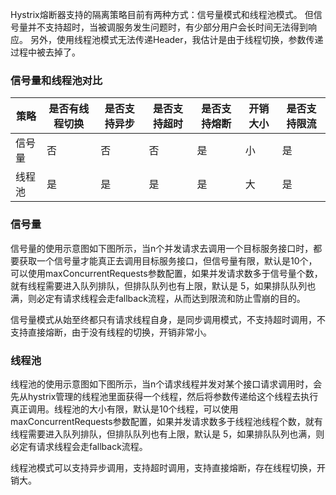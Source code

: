 Hystrix熔断器支持的隔离策略目前有两种方式：信号量模式和线程池模式。
但信号量并不支持超时，当被调服务发生问题时，有少部分用户会长时间无法得到响应。
另外，使用线程池模式无法传递Header，我估计是由于线程切换，参数传递过程中被去掉了。

### 信号量和线程池对比
| 策略 | 是否有线程切换 | 是否支持异步 | 是否支持超时 | 是否支持熔断 | 开销大小 | 是否支持限流| 
| --- | --- | --- |--- | --- |--- | --- |
| 信号量 | 否 | 否 | 否 | 是 | 小 | 是 |
| 线程池 | 是 | 是 | 是 | 是 | 大 | 是 |


### 信号量
信号量的使用示意图如下图所示，当n个并发请求去调用一个目标服务接口时，都要获取一个信号量才能真正去调用目标服务接口，但信号量有限，默认是10个，可以使用maxConcurrentRequests参数配置，如果并发请求数多于信号量个数，就有线程需要进入队列排队，但排队队列也有上限，默认是 5，如果排队队列也满，则必定有请求线程会走fallback流程，从而达到限流和防止雪崩的目的。

信号量模式从始至终都只有请求线程自身，是同步调用模式，不支持超时调用，不支持直接熔断，由于没有线程的切换，开销非常小。

### 线程池
线程池的使用示意图如下图所示，当n个请求线程并发对某个接口请求调用时，会先从hystrix管理的线程池里面获得一个线程，然后将参数传递给这个线程去执行真正调用。线程池的大小有限，默认是10个线程，可以使用maxConcurrentRequests参数配置，如果并发请求数多于线程池线程个数，就有线程需要进入队列排队，但排队队列也有上限，默认是 5，如果排队队列也满，则必定有请求线程会走fallback流程。

线程池模式可以支持异步调用，支持超时调用，支持直接熔断，存在线程切换，开销大。
